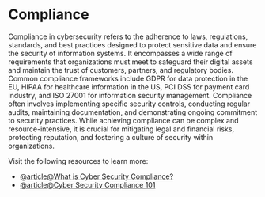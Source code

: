 # Compliance

Compliance in cybersecurity refers to the adherence to laws, regulations, standards, and best practices designed to protect sensitive data and ensure the security of information systems. It encompasses a wide range of requirements that organizations must meet to safeguard their digital assets and maintain the trust of customers, partners, and regulatory bodies. Common compliance frameworks include GDPR for data protection in the EU, HIPAA for healthcare information in the US, PCI DSS for payment card industry, and ISO 27001 for information security management. Compliance often involves implementing specific security controls, conducting regular audits, maintaining documentation, and demonstrating ongoing commitment to security practices. While achieving compliance can be complex and resource-intensive, it is crucial for mitigating legal and financial risks, protecting reputation, and fostering a culture of security within organizations.

Visit the following resources to learn more:

- [@article@What is Cyber Security Compliance?](https://www.comptia.org/content/articles/what-is-cybersecurity-compliance)
- [@article@Cyber Security Compliance 101](https://sprinto.com/blog/cyber-security-compliance/)